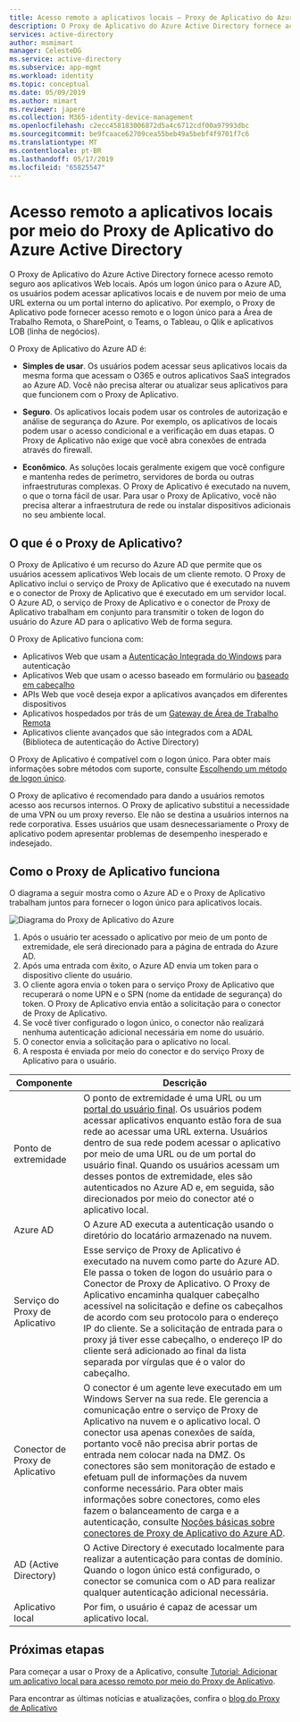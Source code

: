 ```yaml
---
title: Acesso remoto a aplicativos locais – Proxy de Aplicativo do Azure Active Directory | Microsoft Docx
description: O Proxy de Aplicativo do Azure Active Directory fornece acesso remoto seguro aos aplicativos Web locais. Após um logon único para o Azure AD, os usuários podem acessar aplicativos locais e de nuvem por meio de uma URL externa ou um portal interno do aplicativo. Por exemplo, o Proxy de Aplicativo pode fornecer acesso remoto e o logon único para a Área de Trabalho Remota, o SharePoint, o Teams, o Tableau, o Qlik e aplicativos LOB (linha de negócios).
services: active-directory
author: msmimart
manager: CelesteDG
ms.service: active-directory
ms.subservice: app-mgmt
ms.workload: identity
ms.topic: conceptual
ms.date: 05/09/2019
ms.author: mimart
ms.reviewer: japere
ms.collection: M365-identity-device-management
ms.openlocfilehash: c2ecc458183006872d5a4c6712cdf00a97993dbc
ms.sourcegitcommit: be9fcaace62709cea55beb49a5bebf4f9701f7c6
ms.translationtype: MT
ms.contentlocale: pt-BR
ms.lasthandoff: 05/17/2019
ms.locfileid: "65825547"
---
```

# <a name="remote-access-to-on-premises-applications-through-azure-active-directorys-application-proxy"></a>Acesso remoto a aplicativos locais por meio do Proxy de Aplicativo do Azure Active Directory 

O Proxy de Aplicativo do Azure Active Directory fornece acesso remoto seguro aos aplicativos Web locais. Após um logon único para o Azure AD, os usuários podem acessar aplicativos locais e de nuvem por meio de uma URL externa ou um portal interno do aplicativo. Por exemplo, o Proxy de Aplicativo pode fornecer acesso remoto e o logon único para a Área de Trabalho Remota, o SharePoint, o Teams, o Tableau, o Qlik e aplicativos LOB (linha de negócios).

O Proxy de Aplicativo do Azure AD é:

- **Simples de usar**. Os usuários podem acessar seus aplicativos locais da mesma forma que acessam o O365 e outros aplicativos SaaS integrados ao Azure AD. Você não precisa alterar ou atualizar seus aplicativos para que funcionem com o Proxy de Aplicativo. 

- **Seguro**. Os aplicativos locais podem usar os controles de autorização e análise de segurança do Azure. Por exemplo, os aplicativos de locais podem usar o acesso condicional e a verificação em duas etapas. O Proxy de Aplicativo não exige que você abra conexões de entrada através do firewall.
 
- **Econômico**. As soluções locais geralmente exigem que você configure e mantenha redes de perímetro, servidores de borda ou outras infraestruturas complexas. O Proxy de Aplicativo é executado na nuvem, o que o torna fácil de usar. Para usar o Proxy de Aplicativo, você não precisa alterar a infraestrutura de rede ou instalar dispositivos adicionais no seu ambiente local.

## <a name="what-is-application-proxy"></a>O que é o Proxy de Aplicativo?
O Proxy de Aplicativo é um recurso do Azure AD que permite que os usuários acessem aplicativos Web locais de um cliente remoto. O Proxy de Aplicativo inclui o serviço de Proxy de Aplicativo que é executado na nuvem e o conector de Proxy de Aplicativo que é executado em um servidor local. O Azure AD, o serviço de Proxy de Aplicativo e o conector de Proxy de Aplicativo trabalham em conjunto para transmitir o token de logon do usuário do Azure AD para o aplicativo Web de forma segura.

O Proxy de Aplicativo funciona com:

* Aplicativos Web que usam a [Autenticação Integrada do Windows](application-proxy-configure-single-sign-on-with-kcd.md) para autenticação  
* Aplicativos Web que usam o acesso baseado em formulário ou [baseado em cabeçalho](application-proxy-configure-single-sign-on-with-ping-access.md)  
* APIs Web que você deseja expor a aplicativos avançados em diferentes dispositivos  
* Aplicativos hospedados por trás de um [Gateway de Área de Trabalho Remota](application-proxy-integrate-with-remote-desktop-services.md)  
* Aplicativos cliente avançados que são integrados com a ADAL (Biblioteca de autenticação do Active Directory)

O Proxy de Aplicativo é compatível com o logon único. Para obter mais informações sobre métodos com suporte, consulte [Escolhendo um método de logon único](what-is-single-sign-on.md#choosing-a-single-sign-on-method).

O Proxy de aplicativo é recomendado para dando a usuários remotos acesso aos recursos internos. O Proxy de aplicativo substitui a necessidade de uma VPN ou um proxy reverso. Ele não se destina a usuários internos na rede corporativa.  Esses usuários que usam desnecessariamente o Proxy de aplicativo podem apresentar problemas de desempenho inesperado e indesejado.

## <a name="how-application-proxy-works"></a>Como o Proxy de Aplicativo funciona

O diagrama a seguir mostra como o Azure AD e o Proxy de Aplicativo trabalham juntos para fornecer o logon único para aplicativos locais.

![Diagrama do Proxy de Aplicativo do Azure](./media/application-proxy/azureappproxxy.png)

1. Após o usuário ter acessado o aplicativo por meio de um ponto de extremidade, ele será direcionado para a página de entrada do Azure AD. 
2. Após uma entrada com êxito, o Azure AD envia um token para o dispositivo cliente do usuário.
3. O cliente agora envia o token para o serviço Proxy de Aplicativo que recuperará o nome UPN e o SPN (nome da entidade de segurança) do token. O Proxy de Aplicativo envia então a solicitação para o conector de Proxy de Aplicativo.
4. Se você tiver configurado o logon único, o conector não realizará nenhuma autenticação adicional necessária em nome do usuário.
5. O conector envia a solicitação para o aplicativo no local.  
6. A resposta é enviada por meio do conector e do serviço Proxy de Aplicativo para o usuário.

| Componente | Descrição |
| --------- | ----------- |
| Ponto de extremidade  | O ponto de extremidade é uma URL ou um [portal do usuário final](end-user-experiences.md). Os usuários podem acessar aplicativos enquanto estão fora de sua rede ao acessar uma URL externa. Usuários dentro de sua rede podem acessar o aplicativo por meio de uma URL ou de um portal do usuário final. Quando os usuários acessam um desses pontos de extremidade, eles são autenticados no Azure AD e, em seguida, são direcionados por meio do conector até o aplicativo local.|
| Azure AD | O Azure AD executa a autenticação usando o diretório do locatário armazenado na nuvem. |
| Serviço do Proxy de Aplicativo | Esse serviço de Proxy de Aplicativo é executado na nuvem como parte do Azure AD. Ele passa o token de logon do usuário para o Conector de Proxy de Aplicativo. O Proxy de Aplicativo encaminha qualquer cabeçalho acessível na solicitação e define os cabeçalhos de acordo com seu protocolo para o endereço IP do cliente. Se a solicitação de entrada para o proxy já tiver esse cabeçalho, o endereço IP do cliente será adicionado ao final da lista separada por vírgulas que é o valor do cabeçalho.|
| Conector de Proxy de Aplicativo | O conector é um agente leve executado em um Windows Server na sua rede. Ele gerencia a comunicação entre o serviço de Proxy de Aplicativo na nuvem e o aplicativo local. O conector usa apenas conexões de saída, portanto você não precisa abrir portas de entrada nem colocar nada na DMZ. Os conectores são sem monitoração de estado e efetuam pull de informações da nuvem conforme necessário. Para obter mais informações sobre conectores, como eles fazem o balanceamento de carga e a autenticação, consulte [Noções básicas sobre conectores de Proxy de Aplicativo do Azure AD](application-proxy-connectors.md).|
| AD (Active Directory) | O Active Directory é executado localmente para realizar a autenticação para contas de domínio. Quando o logon único está configurado, o conector se comunica com o AD para realizar qualquer autenticação adicional necessária.
| Aplicativo local | Por fim, o usuário é capaz de acessar um aplicativo local. 

## <a name="next-steps"></a>Próximas etapas
Para começar a usar o Proxy de a Aplicativo, consulte [Tutorial: Adicionar um aplicativo local para acesso remoto por meio do Proxy de Aplicativo](application-proxy-add-on-premises-application.md). 

Para encontrar as últimas notícias e atualizações, confira o [blog do Proxy de Aplicativo](https://blogs.technet.com/b/applicationproxyblog/)


